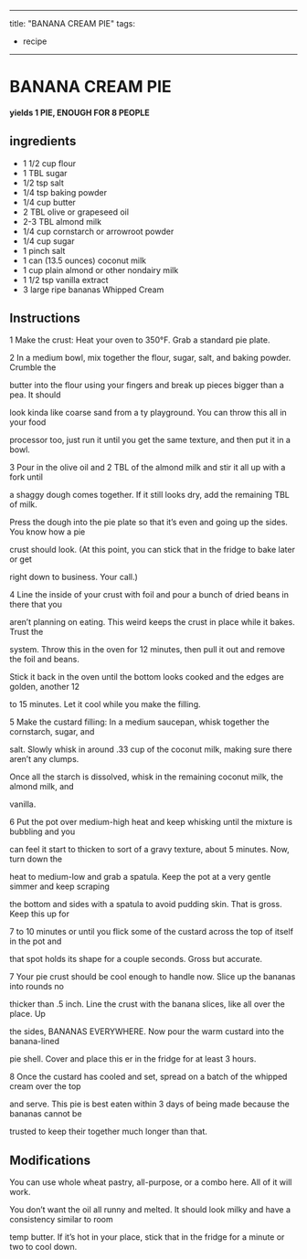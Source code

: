 
---
title: "BANANA CREAM PIE"
tags:
  - recipe
---
# BANANA CREAM PIE



#### yields  1 PIE, ENOUGH FOR 8 PEOPLE


## ingredients
* 1 1/2 cup flour 
* 1 TBL sugar 
* 1/2 tsp salt 
* 1/4 tsp baking powder 
* 1/4 cup butter 
* 2 TBL olive or grapeseed oil 
* 2-3 TBL almond milk 
* 1/4 cup cornstarch or arrowroot powder 
* 1/4 cup sugar 
* 1 pinch salt 
* 1 can (13.5 ounces) coconut milk 
* 1 cup plain almond or other nondairy milk 
* 1 1/2 tsp vanilla extract 
* 3 large ripe bananas Whipped Cream 



## Instructions
1 Make the crust: Heat your oven to 350°F. Grab a standard pie plate.

2 In a medium bowl, mix together the flour, sugar, salt, and baking powder. Crumble the

butter into the flour using your fingers and break up pieces bigger than a pea. It should

look kinda like coarse sand from a   ty playground. You can throw this all in your food

processor too, just run it until you get the same texture, and then put it in a bowl.

3 Pour in the olive oil and 2 TBL of the almond milk and stir it all up with a fork until

a shaggy dough comes together. If it still looks dry, add the remaining TBL of milk.

Press the dough into the pie plate so that it’s even and going up the sides. You know how a pie

crust should look. (At this point, you can stick that    in the fridge to bake later or get

right down to business. Your call.)

4 Line the inside of your crust with foil and pour a bunch of dried beans in there that you

aren’t planning on eating. This weird    keeps the crust in place while it bakes. Trust the

system. Throw this in the oven for 12 minutes, then pull it out and remove the foil and beans.

Stick it back in the oven until the bottom looks cooked and the edges are golden, another 12

to 15 minutes. Let it cool while you make the filling.

5 Make the custard filling: In a medium saucepan, whisk together the cornstarch, sugar, and

salt. Slowly whisk in around .33 cup of the coconut milk, making sure there aren’t any clumps.

Once all the starch is dissolved, whisk in the remaining coconut milk, the almond milk, and

vanilla.

6 Put the pot over medium-high heat and keep whisking until the mixture is bubbling and you

can feel it start to thicken to sort of a gravy texture, about 5 minutes. Now, turn down the

heat to medium-low and grab a spatula. Keep the pot at a very gentle simmer and keep scraping

the bottom and sides with a spatula to avoid pudding skin. That    is gross. Keep this up for

7 to 10 minutes or until you flick some of the custard across the top of itself in the pot and

that spot holds its shape for a couple seconds. Gross but  accurate.

7 Your pie crust should be cool enough to handle now. Slice up the bananas into rounds no

thicker than .5 inch. Line the crust with the banana slices, like all over the  place. Up

the sides, BANANAS EVERYWHERE. Now pour the warm custard into the banana-lined

pie shell. Cover and place this  er in the fridge for at least 3 hours.

8 Once the custard has cooled and set, spread on a batch of the whipped cream over the top

and serve. This pie is best eaten within 3 days of being made because the bananas cannot be

trusted to keep their    together much longer than that.



## Modifications
You can use whole wheat pastry, all-purpose, or a combo here. All of it will work.

 You don’t want the oil all runny and melted. It should look milky and have a consistency similar to room

temp butter. If it’s hot in your place, stick that    in the fridge for a minute or two to cool down.




